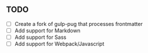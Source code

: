 TODO
---

- [ ] Create a fork of gulp-pug that processes frontmatter
- [ ] Add support for Markdown
- [ ] Add support for Sass
- [ ] Add support for Webpack/Javascript
